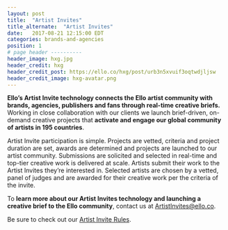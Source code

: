 ```yaml
---
layout: post
title:  "Artist Invites"
title_alternate:  "Artist Invites"
date:   2017-08-21 12:15:00 EDT
categories: brands-and-agencies
position: 1
# page header ----------
header_image: hxg.jpg
header_credit: hxg
header_credit_post: https://ello.co/hxg/post/urb3n5xvuif3oqtwdjljsw
header_credit_image: hxg-avatar.png
---
```


**Ello’s Artist Invite technology connects the Ello artist community with brands, agencies, publishers and fans through real-time creative briefs.** Working in close collaboration with our clients we launch brief-driven, on-demand creative projects that **activate and engage our global community of artists in 195 countries**.

Artist Invite participation is simple. Projects are vetted, criteria and project duration are set, awards are determined and projects are launched to our artist community. Submissions are solicited and selected in real-time and top-tier creative work is delivered at scale. Artists submit their work to the Artist Invites they’re interested in. Selected artists are chosen by a vetted, panel of judges and are awarded for their creative work per the criteria of the invite.

To **learn more about our Artist Invites technology and launching a creative brief to the Ello community**, contact us at ArtistInvites@ello.co.

Be sure to check out our [Artist Invite Rules](/wtf/policies/artist-invite-rules).
